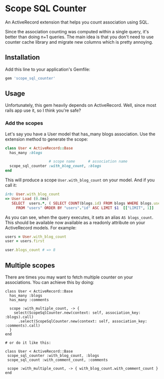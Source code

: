 # Scope SQL Counter
An ActiveRecord extension that helps you count association using SQL.

Since the association counting was computed within a single query, it's better
than doing n+1 queries. The main idea is that you don't need to use counter cache library
and migrate new columns which is pretty annoying.

## Installation
Add this line to your application's Gemfile:

```ruby
gem 'scope_sql_counter'
```

## Usage
Unfortunately, this gem heavily depends on ActiveRecord. Well, since most
rails app use it, so I think you're safe?

### Add the scopes
Let's say you have a User model that has_many blogs association.
Use the extension method to generate the scope:
```ruby
class User < ActiveRecord::Base
  has_many :blogs

                    # scope name      # association name
  scope_sql_counter :with_blog_count, :blogs
end
```

This will produce a scope `User.with_blog_count` on your model. And if you call it:
```ruby
irb: User.with_blog_count
=> User Load (0.8ms)
   SELECT  users.*, ( SELECT COUNT(blogs.id) FROM blogs WHERE blogs.user_id = users.id ) AS blogs_count
     FROM "users" ORDER BY "users"."id" ASC LIMIT $1  [["LIMIT", 1]]
```

As you can see, when the query executes, it sets an alias `AS blogs_count`.
This should be available now available as a readonly attribute on your
ActiveRecord models. For example:

```ruby
users = User.with_blog_count
user = users.first

user.blogs_count # => 8
```

## Multiple scopes
There are times you may want to fetch multiple counter on your associations.
You can achieve this by doing:
```
class User < ActiveRecord::Base
  has_many :blogs
  has_many :comments

  scope :with_multiple_count, -> {
    select(ScopeSqlCounter.new(context: self, association_key: :blogs).call)
      .select(ScopeSqlCounter.new(context: self, association_key: :comments).call)
  }
end

# or do it like this:

class User < ActiveRecord::Base
 scope_sql_counter :with_blog_count, :blogs
 scope_sql_count :with_comment_count, :comments

 scope :with_multiple_count, -> { with_blog_count.with_comment_count }
end
```